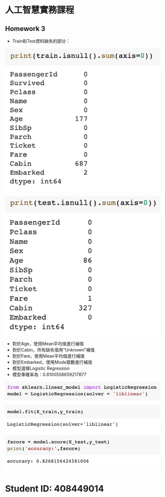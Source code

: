 # 人工智慧實務課程

## Homework 3

- Train和Test資料缺失的部分：

<p align="center">
  <img src="train.png" width="640" title="train">
</p>

<p align="center">
  <img src="test.png" width="640" title="test">
</p>

- 對於Age，使用Mean平均值進行補值
-	對於Cabin，所有缺失值用“Unknown”補值
-	對於Fare，使用Mean平均值進行補值
-	對於Embarked，使用Mode眾數進行補值
-	模型選擇Logistic Regression
-	模型準確率為：0.8100558659217877

<p align="center">
  <img src="accuracy.png" width="640" title="accuracy">
</p>

# Student ID: 408449014
